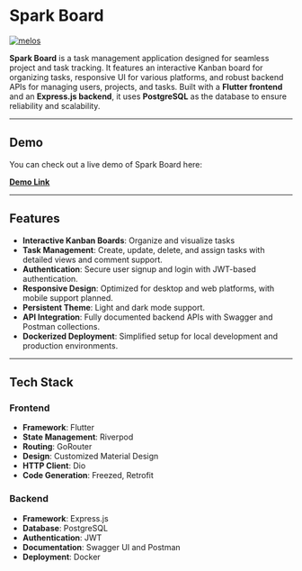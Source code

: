 # **Spark Board**

[![melos](https://img.shields.io/badge/maintained%20with-melos-f700ff.svg?style=flat-square)](https://github.com/invertase/melos)

**Spark Board** is a task management application designed for seamless project and task tracking. It features an interactive Kanban board for organizing tasks, responsive UI for various platforms, and robust backend APIs for managing users, projects, and tasks. Built with a **Flutter frontend** and an **Express.js backend**, it uses **PostgreSQL** as the database to ensure reliability and scalability.

---

## **Demo**

You can check out a live demo of Spark Board here:

**[Demo Link](https://spark-board.albinpk.dev/#/login?demo=true)**

---

## **Features**

- **Interactive Kanban Boards**: Organize and visualize tasks
- **Task Management**: Create, update, delete, and assign tasks with detailed views and comment support.
- **Authentication**: Secure user signup and login with JWT-based authentication.
- **Responsive Design**: Optimized for desktop and web platforms, with mobile support planned.
- **Persistent Theme**: Light and dark mode support.
- **API Integration**: Fully documented backend APIs with Swagger and Postman collections.
- **Dockerized Deployment**: Simplified setup for local development and production environments.

---

## **Tech Stack**

### **Frontend**

- **Framework**: Flutter
- **State Management**: Riverpod
- **Routing**: GoRouter
- **Design**: Customized Material Design
- **HTTP Client**: Dio
- **Code Generation**: Freezed, Retrofit

### **Backend**

- **Framework**: Express.js
- **Database**: PostgreSQL
- **Authentication**: JWT
- **Documentation**: Swagger UI and Postman
- **Deployment**: Docker
